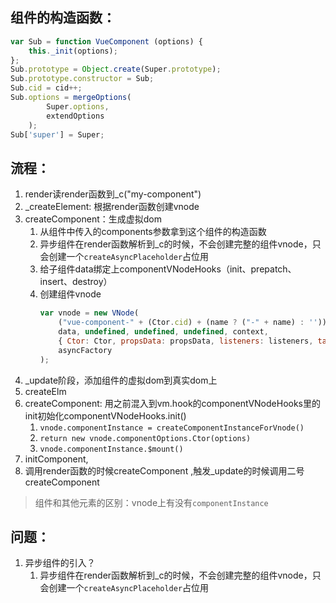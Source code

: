 ## 组件的构造函数：
```js
var Sub = function VueComponent (options) {
    this._init(options);
};
Sub.prototype = Object.create(Super.prototype);
Sub.prototype.constructor = Sub;
Sub.cid = cid++;
Sub.options = mergeOptions(
        Super.options,
        extendOptions
    );
Sub['super'] = Super;

```

## 流程：
1. render读render函数到_c("my-component")
2. _createElement: 根据render函数创建vnode
3. createComponent：生成虚拟dom
    1. 从组件中传入的components参数拿到这个组件的构造函数
    2. 异步组件在render函数解析到_c的时候，不会创建完整的组件vnode，只会创建一个`createAsyncPlaceholder`占位用
    3. 给子组件data绑定上componentVNodeHooks（init、prepatch、insert、destroy）
    4. 创建组件vnode
        ```js
        var vnode = new VNode(
            ("vue-component-" + (Ctor.cid) + (name ? ("-" + name) : '')),
            data, undefined, undefined, undefined, context,
            { Ctor: Ctor, propsData: propsData, listeners: listeners, tag: tag, children: children },
            asyncFactory
        );
        ```
4. _update阶段，添加组件的虚拟dom到真实dom上
5. createElm
6. createComponent: 用之前混入到vm.hook的componentVNodeHooks里的init初始化componentVNodeHooks.init()
    1. `vnode.componentInstance = createComponentInstanceForVnode()`
    2. `return new vnode.componentOptions.Ctor(options)`
    3. `vnode.componentInstance.$mount()`
7. initComponent,
7. 调用render函数的时候createComponent ,触发_update的时候调用二号createComponent

> 组件和其他元素的区别：vnode上有没有`componentInstance`

## 问题：
1. 异步组件的引入？
    1. 异步组件在render函数解析到_c的时候，不会创建完整的组件vnode，只会创建一个`createAsyncPlaceholder`占位用